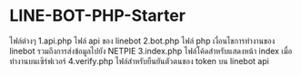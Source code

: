 # LINE-BOT-PHP-Starter
ไฟล์ต่างๆ
1.api.php ไฟล์ api ของ linebot
2.bot.php ไฟล์ php เงื่อนไขการทำงานของ linebot รวมถึงการส่งข้อมูลไปยัง NETPIE
3.index.php ไฟล์โค้ดสำหรับแสดงหน้า index เมื่อทำงานบนเซิร์ฟเวอร์
4.verify.php ไฟล์สำหรับยืนยันตัวตนของ token บน linebot api
